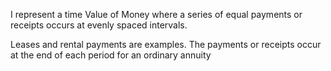 I represent a time Value of Money where  a series of equal payments or receipts  occurs at evenly spaced intervals. 

Leases and rental payments are examples. The payments or receipts occur at the end of each period for an ordinary annuity

